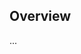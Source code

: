 <!-- Note: Please must use one of our issue templates to file an issue! 🛑 -->
<!-- 👉 https://github.com/JoshuaKGoldberg/linting-typescript-in-2023/issues/new/choose 👈 -->
<!-- **Issues that should have been filed with a template will be closed without action, and we will ask you to use a template.** -->

<!-- This blank issue template is only for issues that don't fit any of the templates. -->

## Overview

...
